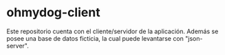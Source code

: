 # ohmydog-client

Este repositorio cuenta con el cliente/servidor de la aplicación. Además se posee una base de datos ficticia, la cual puede levantarse con "json-server".
